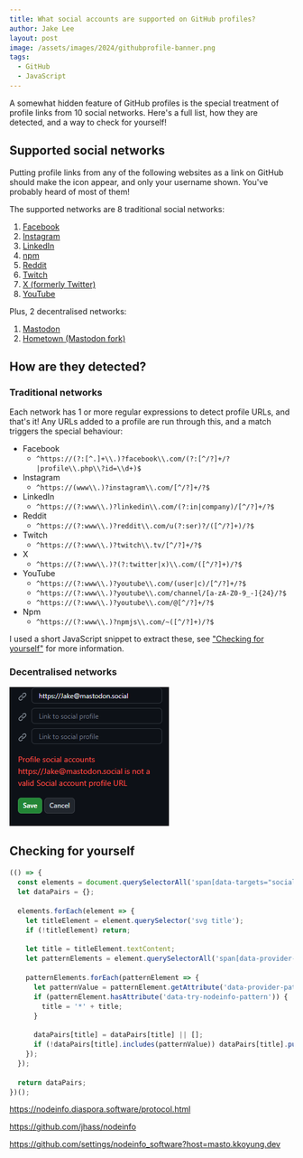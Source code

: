 ```yaml
---
title: What social accounts are supported on GitHub profiles?
author: Jake Lee
layout: post
image: /assets/images/2024/githubprofile-banner.png
tags:
  - GitHub
  - JavaScript
---
```


A somewhat hidden feature of GitHub profiles is the special treatment of profile links from 10 social networks. Here's a full list, how they are detected, and a way to check for yourself!

## Supported social networks

Putting profile links from any of the following websites as a link on GitHub should make the icon appear, and only your username shown. You've probably heard of most of them!

The supported networks are 8 traditional social networks:

1. [Facebook](https://www.facebook.com/)
2. [Instagram](https://www.instagram.com/)
3. [LinkedIn](https://www.instagram.com/)
4. [npm](https://www.npmjs.com/)
5. [Reddit](https://www.reddit.com/)
6. [Twitch](https://twitch.tv/)
7. [X (formerly Twitter)](https://twitter.com/)
8. [YouTube](https://www.youtube.com/)

Plus, 2 decentralised networks:

1. [Mastodon](https://joinmastodon.org/)
2. [Hometown (Mastodon fork)](https://github.com/hometown-fork/hometown)

## How are they detected?

### Traditional networks

Each network has 1 or more regular expressions to detect profile URLs, and that's it! Any URLs added to a profile are run through this, and a match triggers the special behaviour:

- Facebook
  - `^https://(?:[^.]+\\.)?facebook\\.com/(?:[^/?]+/?|profile\\.php\\?id=\\d+)$`
- Instagram
  - `^https://(www\\.)?instagram\\.com/[^/?]+/?$`
- LinkedIn
  - `^https://(?:www\\.)?linkedin\\.com/(?:in|company)/[^/?]+/?$`
- Reddit
  - `^https://(?:www\\.)?reddit\\.com/u(?:ser)?/([^/?]+)/?$`
- Twitch
  - `^https://(?:www\\.)?twitch\\.tv/[^/?]+/?$`
- X
  - `^https://(?:www\\.)?(?:twitter|x)\\.com/([^/?]+)/?$`
- YouTube
  - `^https://(?:www\\.)?youtube\\.com/(user|c)/[^/?]+/?$`
  - `^https://(?:www\\.)?youtube\\.com/channel/[a-zA-Z0-9_-]{24}/?$`
  - `^https://(?:www\\.)?youtube\\.com/@[^/?]+/?$`
- Npm
  - `^https://(?:www\\.)?npmjs\\.com/~([^/?]+)/?$`

I used a short JavaScript snippet to extract these, see ["Checking for yourself"](#checking-for-yourself) for more information.

### Decentralised networks

[![](/assets/images/2024/githubprofile-invalid-social.png)](/assets/images/2024/gthubprofile-invalid-social.png)

## Checking for yourself

```JavaScript
(() => {
  const elements = document.querySelectorAll('span[data-targets="social-account-editor.iconOptions"]');
  let dataPairs = {};

  elements.forEach(element => {
    let titleElement = element.querySelector('svg title');
    if (!titleElement) return;

    let title = titleElement.textContent;
    let patternElements = element.querySelectorAll('span[data-provider-pattern], span[data-try-nodeinfo-pattern]');

    patternElements.forEach(patternElement => {
      let patternValue = patternElement.getAttribute('data-provider-pattern') || patternElement.getAttribute('data-try-nodeinfo-pattern');
      if (patternElement.hasAttribute('data-try-nodeinfo-pattern')) {
        title = '*' + title;
      }

      dataPairs[title] = dataPairs[title] || [];
      if (!dataPairs[title].includes(patternValue)) dataPairs[title].push(patternValue);
    });
  });

  return dataPairs;
})();
```

https://nodeinfo.diaspora.software/protocol.html

https://github.com/jhass/nodeinfo

https://github.com/settings/nodeinfo_software?host=masto.kkoyung.dev
